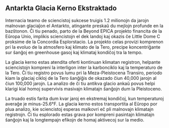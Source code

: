 ## Antarkta Glacia Kerno Ekstraktado

Internacia teamo de sciencistoj sukcese truigis 1.2 milionojn da jarojn malnovan glaciaĵon el Antarkto, atingante preskaŭ du mejlojn profunde en la bazŝtonon. Ĉi tiu penado, parto de la Beyond EPICA projekto financita de la Eŭropa Unio, implikis sciencistojn el dek landoj kaj okazis ĉe Little Dome C proksime de la Concordia Esplorstacio. La projekto celas provizi komprenon pri la evoluo de la atmosfero kaj klimato de la Tero, precipe koncentriĝante sur ŝanĝoj en greenhouse gasoj kaj klimataj kondiĉoj tra la tempo.

La glacia kerno estas atendita oferti kontinuan klimatan registron, helpante sciencistojn kompreni la interligon inter la karbonciklo kaj la temperaturo de la Tero. Ĉi tiu registro povus lumu pri la Meza-Pleistocena Transiro, periodo kiam la glaciaj cikloj de la Tero ŝanĝiĝis de okazado ĉiun 40,000 jarojn al ĉiun 100,000 jarojn. La analizo de ĉi tiu antikva glacio ankaŭ povus helpi klarigi kial homoj supervivis masivajn klimatajn ŝanĝojn dum la Pleistoceno.

La truado estis farita dum kvar jaroj en ekstremaj kondiĉoj, kun temperaturoj averaĝe je minus-25.6°F. La glacia kerno estos transportita al Eŭropo por plua analizo, kie sciencistoj esperas malkovri eĉ pli malnovajn klimatajn registrojn. Ĉi tiu esplorado estas grava por kompreni pasintajn klimatajn ŝanĝojn kaj la longtempajn efikojn de homaj aktivecoj sur la medio.
